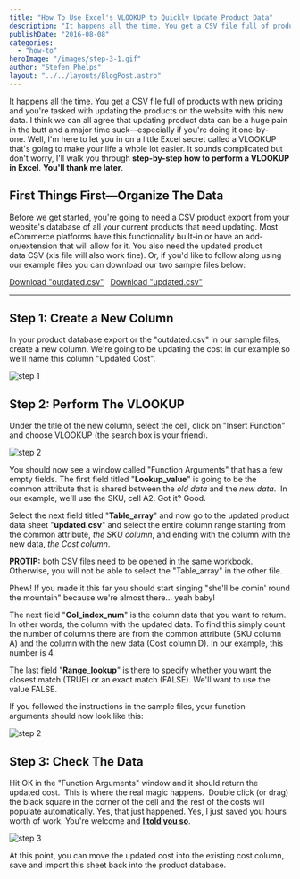```yaml
---
title: "How To Use Excel's VLOOKUP to Quickly Update Product Data"
description: "It happens all the time. You get a CSV file full of products with new pricing and you're tasked with updating the products on the website with this new data. I think we can all agree that updating product data can be a huge pain in the butt and a major"
publishDate: "2016-08-08"
categories:
  - "how-to"
heroImage: "/images/step-3-1.gif"
author: "Stefen Phelps"
layout: "../../layouts/BlogPost.astro"
---
```


It happens all the time. You get a CSV file full of products with new pricing and you're tasked with updating the products on the website with this new data. I think we can all agree that updating product data can be a huge pain in the butt and a major time suck—especially if you're doing it one-by-one. Well, I'm here to let you in on a little Excel secret called a VLOOKUP that's going to make your life a whole lot easier. It sounds complicated but don't worry, I'll walk you through **step-by-step how to perform a VLOOKUP in Excel**. **You'll thank me later**.

## First Things First—Organize The Data

Before we get started, you're going to need a CSV product export from your website's database of all your current products that need updating. Most eCommerce platforms have this functionality built-in or have an add-on/extension that will allow for it. You also need the updated product data CSV (xls file will also work fine). Or, if you'd like to follow along using our example files you can download our two sample files below:

[Download "outdated.csv"](https://cdn2.hubspot.net/hubfs/2049201/Documents/outdated.csv?t=1496938110509)   [Download "updated.csv"](https://cdn2.hubspot.net/hubfs/2049201/Documents/updated.csv?t=1496938110509)

---

## Step 1: **Create a New Column**

In your product database export or the "outdated.csv" in our sample files, create a new column. We're going to be updating the cost in our example so we'll name this column "Updated Cost".

![step 1](/images/step-1-column.webp)

## Step 2: **Perform The VLOOKUP**

Under the title of the new column, select the cell, click on "Insert Function" and choose VLOOKUP (the search box is your friend).

![step 2](/images/step-1.5.webp)

You should now see a window called "Function Arguments" that has a few empty fields. The first field titled "**Lookup_value**" is going to be the common attribute that is shared between the *old data* and the *new data*.  In our example, we'll use the SKU, cell A2. Got it? Good.

Select the next field titled "**Table_array**" and now go to the updated product data sheet "**updated.csv**" and select the entire column range starting from the common attribute, *the SKU column*, and ending with the column with the new data, *the Cost column*.

**PROTIP:** both CSV files need to be opened in the same workbook. Otherwise, you will not be able to select the "Table_array" in the other file.

Phew! If you made it this far you should start singing "she'll be comin' round the mountain" because we're almost there... yeah baby!

The next field "**Col_index_num**" is the column data that you want to return. In other words, the column with the updated data. To find this simply count the number of columns there are from the common attribute (SKU column A) and the column with the new data (Cost column D). In our example, this number is 4.

The last field "**Range_lookup**" is there to specify whether you want the closest match (TRUE) or an exact match (FALSE). We'll want to use the value FALSE.

If you followed the instructions in the sample files, your function arguments should now look like this:

![step 2](/images/step-2.webp)

## Step 3: **Check The Data**

Hit OK in the "Function Arguments" window and it should return the updated cost.  This is where the real magic happens.  Double click (or drag) the black square in the corner of the cell and the rest of the costs will populate automatically. Yes, that just happened. Yes, I just saved you hours worth of work. You're welcome and **[I told you so](#thank-you-stefen)**.

![step 3](/images/step-3-1.gif)

At this point, you can move the updated cost into the existing cost column, save and import this sheet back into the product database.
